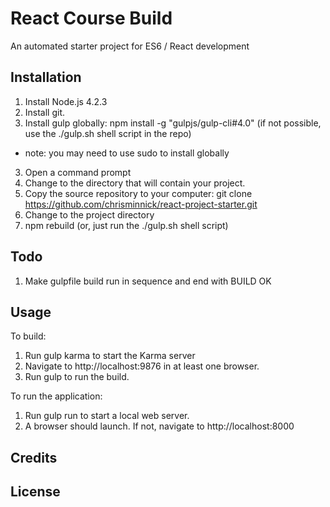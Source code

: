 # React Course Build

An automated starter project for ES6 / React development

## Installation

1. Install Node.js 4.2.3
2. Install git.
3. Install gulp globally: npm install -g "gulpjs/gulp-cli#4.0" (if not possible, use the ./gulp.sh shell script in the repo)
  * note: you may need to use sudo to install globally
3. Open a command prompt
4. Change to the directory that will contain your project. 
5. Copy the source repository to your computer: git clone https://github.com/chrisminnick/react-project-starter.git
6. Change to the project directory
7. npm rebuild (or, just run the ./gulp.sh shell script)


## Todo

1. Make gulpfile build run in sequence and end with BUILD OK

## Usage
To build:

1. Run gulp karma to start the Karma server
2. Navigate to http://localhost:9876 in at least one browser.
3. Run gulp to run the build.

To run the application:

1. Run gulp run to start a local web server.
2. A browser should launch. If not, navigate to http://localhost:8000

## Credits

## License
